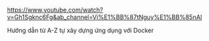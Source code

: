 https://www.youtube.com/watch?v=Gh1Sgknc6Fg&ab_channel=Vi%E1%BB%87tNguy%E1%BB%85nAI


Hướng dẫn từ A-Z tự xây dựng ứng dụng với Docker
